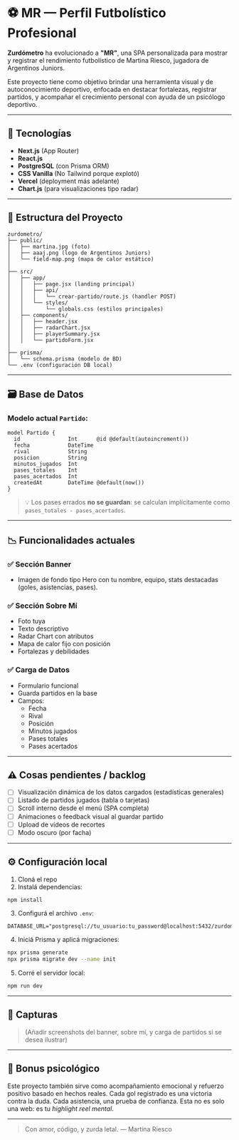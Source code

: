 # ⚽ MR — Perfil Futbolístico Profesional

**Zurdómetro** ha evolucionado a **"MR"**, una SPA personalizada para mostrar y registrar el rendimiento futbolístico de Martina Riesco, jugadora de Argentinos Juniors.

Este proyecto tiene como objetivo brindar una herramienta visual y de autoconocimiento deportivo, enfocada en destacar fortalezas, registrar partidos, y acompañar el crecimiento personal con ayuda de un psicólogo deportivo.

---

## 🧠 Tecnologías

- **Next.js** (App Router)
- **React.js**
- **PostgreSQL** (con Prisma ORM)
- **CSS Vanilla** (No Tailwind porque explotó)
- **Vercel** (deployment más adelante)
- **Chart.js** (para visualizaciones tipo radar)

---

## 📂 Estructura del Proyecto

```
zurdometro/
├── public/
│   ├── martina.jpg (foto)
│   ├── aaaj.png (logo de Argentinos Juniors)
│   └── field-map.png (mapa de calor estático)
│
├── src/
│   ├── app/
│   │   ├── page.jsx (landing principal)
│   │   ├── api/
│   │   │   └── crear-partido/route.js (handler POST)
│   │   └── styles/
│   │       └── globals.css (estilos principales)
│   ├── components/
│   │   ├── header.jsx
│   │   ├── radarChart.jsx
│   │   ├── playerSummary.jsx
│   │   └── partidoForm.jsx
│
├── prisma/
│   └── schema.prisma (modelo de BD)
└── .env (configuración DB local)
```

---

## 🗃️ Base de Datos

### Modelo actual `Partido`:

```prisma
model Partido {
  id               Int      @id @default(autoincrement())
  fecha            DateTime
  rival            String
  posicion         String
  minutos_jugados  Int
  pases_totales    Int
  pases_acertados  Int
  createdAt        DateTime @default(now())
}
```

> 💡 Los pases errados **no se guardan**: se calculan implícitamente como `pases_totales - pases_acertados`.

---

## 📉 Funcionalidades actuales

### ✅ Sección Banner

- Imagen de fondo tipo Hero con tu nombre, equipo, stats destacadas (goles, asistencias, pases).

### ✅ Sección Sobre Mí

- Foto tuya
- Texto descriptivo
- Radar Chart con atributos
- Mapa de calor fijo con posición
- Fortalezas y debilidades

### ✅ Carga de Datos

- Formulario funcional
- Guarda partidos en la base
- Campos:
  - Fecha
  - Rival
  - Posición
  - Minutos jugados
  - Pases totales
  - Pases acertados

---

## ⚠️ Cosas pendientes / backlog

- [ ] Visualización dinámica de los datos cargados (estadísticas generales)
- [ ] Listado de partidos jugados (tabla o tarjetas)
- [ ] Scroll interno desde el menú (SPA completa)
- [ ] Animaciones o feedback visual al guardar partido
- [ ] Upload de videos de recortes
- [ ] Modo oscuro (por facha)

---

## ⚙️ Configuración local

1. Cloná el repo
2. Instalá dependencias:

```bash
npm install
```

3. Configurá el archivo `.env`:

```
DATABASE_URL="postgresql://tu_usuario:tu_password@localhost:5432/zurdometro"
```

4. Iniciá Prisma y aplicá migraciones:

```bash
npx prisma generate
npx prisma migrate dev --name init
```

5. Corré el servidor local:

```bash
npm run dev
```

---

## 🔹 Capturas

> (Añadir screenshots del banner, sobre mí, y carga de partidos si se desea ilustrar)

---

## 🧠 Bonus psicológico

Este proyecto también sirve como acompañamiento emocional y refuerzo positivo basado en hechos reales. Cada gol registrado es una victoria contra la duda. Cada asistencia, una prueba de confianza. Esta no es solo una web: es tu *highlight reel mental*.

---

> Con amor, código, y zurda letal. — Martina Riesco

